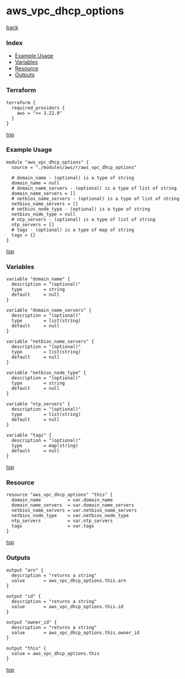 # aws_vpc_dhcp_options

[back](../aws.md)

### Index

- [Example Usage](#example-usage)
- [Variables](#variables)
- [Resource](#resource)
- [Outputs](#outputs)

### Terraform

```hcl
terraform {
  required_providers {
    aws = ">= 3.22.0"
  }
}
```

[top](#index)

### Example Usage

```hcl
module "aws_vpc_dhcp_options" {
  source = "./modules/aws/r/aws_vpc_dhcp_options"

  # domain_name - (optional) is a type of string
  domain_name = null
  # domain_name_servers - (optional) is a type of list of string
  domain_name_servers = []
  # netbios_name_servers - (optional) is a type of list of string
  netbios_name_servers = []
  # netbios_node_type - (optional) is a type of string
  netbios_node_type = null
  # ntp_servers - (optional) is a type of list of string
  ntp_servers = []
  # tags - (optional) is a type of map of string
  tags = {}
}
```

[top](#index)

### Variables

```hcl
variable "domain_name" {
  description = "(optional)"
  type        = string
  default     = null
}

variable "domain_name_servers" {
  description = "(optional)"
  type        = list(string)
  default     = null
}

variable "netbios_name_servers" {
  description = "(optional)"
  type        = list(string)
  default     = null
}

variable "netbios_node_type" {
  description = "(optional)"
  type        = string
  default     = null
}

variable "ntp_servers" {
  description = "(optional)"
  type        = list(string)
  default     = null
}

variable "tags" {
  description = "(optional)"
  type        = map(string)
  default     = null
}
```

[top](#index)

### Resource

```hcl
resource "aws_vpc_dhcp_options" "this" {
  domain_name          = var.domain_name
  domain_name_servers  = var.domain_name_servers
  netbios_name_servers = var.netbios_name_servers
  netbios_node_type    = var.netbios_node_type
  ntp_servers          = var.ntp_servers
  tags                 = var.tags
}
```

[top](#index)

### Outputs

```hcl
output "arn" {
  description = "returns a string"
  value       = aws_vpc_dhcp_options.this.arn
}

output "id" {
  description = "returns a string"
  value       = aws_vpc_dhcp_options.this.id
}

output "owner_id" {
  description = "returns a string"
  value       = aws_vpc_dhcp_options.this.owner_id
}

output "this" {
  value = aws_vpc_dhcp_options.this
}
```

[top](#index)